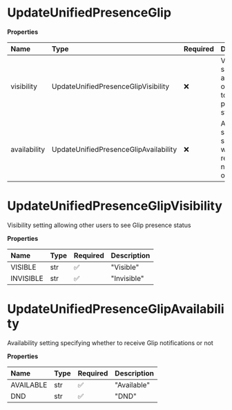 # UpdateUnifiedPresenceGlip

**Properties**

| Name         | Type                                  | Required | Description                                                                  |
| :----------- | :------------------------------------ | :------- | :--------------------------------------------------------------------------- |
| visibility   | UpdateUnifiedPresenceGlipVisibility   | ❌       | Visibility setting allowing other users to see Glip presence status          |
| availability | UpdateUnifiedPresenceGlipAvailability | ❌       | Availability setting specifying whether to receive Glip notifications or not |

# UpdateUnifiedPresenceGlipVisibility

Visibility setting allowing other users to see Glip presence status

**Properties**

| Name      | Type | Required | Description |
| :-------- | :--- | :------- | :---------- |
| VISIBLE   | str  | ✅       | "Visible"   |
| INVISIBLE | str  | ✅       | "Invisible" |

# UpdateUnifiedPresenceGlipAvailability

Availability setting specifying whether to receive Glip notifications or not

**Properties**

| Name      | Type | Required | Description |
| :-------- | :--- | :------- | :---------- |
| AVAILABLE | str  | ✅       | "Available" |
| DND       | str  | ✅       | "DND"       |

<!-- This file was generated by liblab | https://liblab.com/ -->
